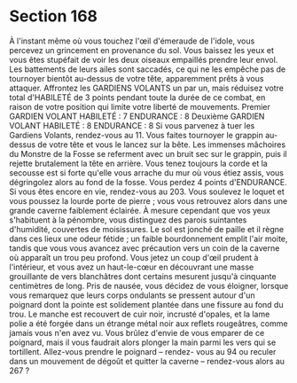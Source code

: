 # Section 168

À l'instant même où vous touchez l'œil d'émeraude de l'idole, vous percevez un
grincement en provenance du sol. Vous baissez les yeux et vous êtes stupéfait de voir les
deux oiseaux empaillés prendre leur envol. Les battements de leurs ailes sont saccadés, ce
qui ne les empêche pas de tournoyer bientôt au-dessus de votre tête, apparemment prêts à
vous attaquer. Affrontez les GARDIENS VOLANTS un par un, mais réduisez votre total
d'HABILETÉ de 3 points pendant toute la durée de ce combat, en raison de votre position qui
limite votre liberté de mouvements.
Premier GARDIEN VOLANT
HABILETÉ : 7 ENDURANCE : 8
Deuxième GARDIEN VOLANT
HABILETÉ : 8 ENDURANCE : 8
Si vous parvenez à tuer les Gardiens Volants, rendez-vous au 11.
Vous faites tournoyer le grappin au-dessus de votre tête et vous le lancez sur la bête. Les
immenses mâchoires du Monstre de la Fosse se referment avec un bruit sec sur le
grappin, puis il rejette brutalement la tête en arrière. Vous tenez toujours la corde et la
secousse est si forte qu'elle vous arrache du mur où vous étiez assis, vous dégringolez
alors au fond de la fosse. Vous perdez 4 points d'ENDURANCE. Si vous êtes encore en vie,
rendez-vous au 203.
Vous soulevez le loquet et vous poussez la lourde porte de pierre ; vous vous retrouvez
alors dans une grande caverne faiblement éclairée. À mesure cependant que vos yeux
s'habituent à la pénombre, vous distinguez des parois suintantes d'humidité, couvertes de
moisissures. Le sol est jonché de paille et il règne dans ces lieux une odeur fétide ; un
faible bourdonnement emplit l'air moite, tandis que vous vous avancez avec précaution
vers un coin de la caverne où apparaît un trou peu profond. Vous jetez un coup d'œil
prudent à l'intérieur, et vous avez un haut-le-cœur en découvrant une masse grouillante de
vers blanchâtres dont certains mesurent jusqu'à cinquante centimètres de long. Pris de
nausée, vous décidez de vous éloigner, lorsque vous remarquez que leurs corps ondulants
se pressent autour d'un poignard dont la pointe est solidement plantée dans une fissure au
fond du trou. Le manche est recouvert de cuir noir, incrusté d'opales, et la lame polie a été
forgée dans un étrange métal noir aux reflets rougeâtres, comme jamais vous n'en avez
vu. Vous brûlez d'envie de vous emparer de ce poignard, mais il vous faudrait alors
plonger la main parmi les vers qui se tortillent. Allez-vous prendre le poignard – rendez-
vous au 94  ou reculer dans un mouvement de dégoût et quitter la caverne – rendez-vous
alors au 267 ?